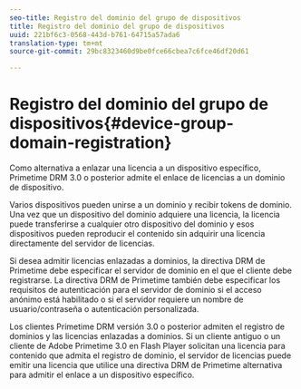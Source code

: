 ```yaml
---
seo-title: Registro del dominio del grupo de dispositivos
title: Registro del dominio del grupo de dispositivos
uuid: 221bf6c3-0568-443d-b761-64715a57ada6
translation-type: tm+mt
source-git-commit: 29bc8323460d9be0fce66cbea7c6fce46df20d61

---
```



# Registro del dominio del grupo de dispositivos{#device-group-domain-registration}

Como alternativa a enlazar una licencia a un dispositivo específico, Primetime DRM 3.0 o posterior admite el enlace de licencias a un dominio de dispositivo.

Varios dispositivos pueden unirse a un dominio y recibir tokens de dominio. Una vez que un dispositivo del dominio adquiere una licencia, la licencia puede transferirse a cualquier otro dispositivo del dominio y esos dispositivos pueden reproducir el contenido sin adquirir una licencia directamente del servidor de licencias.

Si desea admitir licencias enlazadas a dominios, la directiva DRM de Primetime debe especificar el servidor de dominio en el que el cliente debe registrarse. La directiva DRM de Primetime también debe especificar los requisitos de autenticación para el servidor de dominio si el acceso anónimo está habilitado o si el servidor requiere un nombre de usuario/contraseña o autenticación personalizada.

Los clientes Primetime DRM versión 3.0 o posterior admiten el registro de dominios y las licencias enlazadas a dominios. Si un cliente antiguo o un cliente de Adobe Primetime 3.0 en Flash Player solicitan una licencia para contenido que admita el registro de dominio, el servidor de licencias puede emitir una licencia que utilice una directiva DRM de Primetime alternativa para admitir el enlace a un dispositivo específico.
